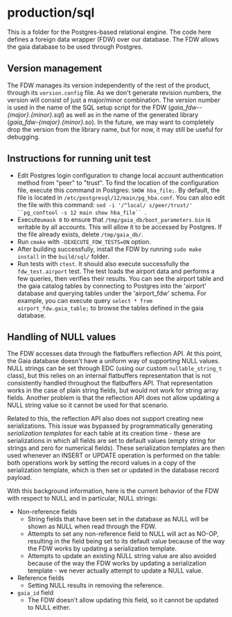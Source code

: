 # production/sql
This is a folder for the Postgres-based relational engine. The code here defines a foreign data wrapper (FDW) over our database. The FDW allows the gaia database to be used through Postgres.

## Version management

The FDW manages its version independently of the rest of the product, through its `version.config` file. As we don't generate revision numbers, the version will consist of just a major/minor combination. The version number is used in the name of the SQL setup script for the FDW (*gaia_fdw--{major}.{minor}.sql*) as well as in the name of the generated library (*gaia_fdw-{major}.{minor}.so*). In the future, we may want to completely drop the version from the library name, but for now, it may still be useful for debugging.

## Instructions for running unit test

* Edit Postgres login configuration to change local account authentication method from "peer" to "trust". To find the location of the configuration file, execute this command in Postgres: `SHOW hba_file;`. By default, the file is located in `/etc/postgresql/12/main/pg_hba.conf`. You can also edit the file with this command: `sed -i '/^local/ s/peer/trust/' ``pg_conftool -s 12 main show hba_file`` `.
* Execute`umask 0` to ensure that `/tmp/gaia_db/boot_parameters.bin` is writable by all accounts. This will allow it to be accessed by Postgres. If the file already exists, delete `/tmp/gaia_db/`.
* Run `cmake` with `-DEXECUTE_FDW_TESTS=ON` option.
* After building successfully, install the FDW by running `sudo make install` in the `build/sql/` folder.
* Run tests with `ctest`. It should also execute successfully the `fdw_test.airport` test. The test loads the airport data and performs a few queries, then verifies their results. You can see the airport table and the gaia catalog tables by connecting to Postgres into the 'airport' database and querying tables under the 'airport_fdw' schema. For example, you can execute query `select * from airport_fdw.gaia_table;` to browse the tables defined in the gaia database.

## Handling of NULL values

The FDW accesses data through the flatbuffers reflection API. At this point, the Gaia database doesn't have a uniform way of supporting NULL values. NULL strings can be set through EDC (using our custom `nullable_string_t` class), but this relies on an internal flatbuffers representation that is not consistently handled throughout the flatbuffers API. That representation works in the case of plain string fields, but would not work for string array fields. Another problem is that the reflection API does not allow updating a NULL string value so it cannot be used for that scenario.

Related to this, the reflection API also does not support creating new serializations. This issue was bypassed by programmatically generating *serialization templates* for each table at its creation time - these are serializations in which all fields are set to default values (empty string for strings and zero for numerical fields). These serialization templates are then used whenever an INSERT or UPDATE operation is performed on the table: both operations work by setting the record values in a copy of the serialization template, which is then set or updated in the database record payload.

With this background information, here is the current behavior of the FDW with respect to NULL and in particular, NULL strings:

* Non-reference fields
  * String fields that have been set in the database as NULL will be shown as NULL when read through the FDW.
  * Attempts to set any non-reference field to NULL will act as NO-OP, resulting in the field being set to its default value because of the way the FDW works by updating a serialization template.
  * Attempts to update an existing NULL string value are also avoided because of the way the FDW works by updating a serialization template - we never actually attempt to update a NULL value.
* Reference fields
  * Setting NULL results in removing the reference.
* `gaia_id` field
  * The FDW doesn't allow updating this field, so it cannot be updated to NULL either.
